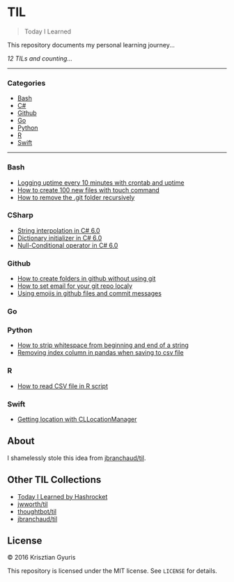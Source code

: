 # TIL

> Today I Learned

This repository documents my personal learning journey... 

_12 TILs and counting..._

---

### Categories

* [Bash](#bash)
* [C#](#CSharp)
* [Github](#github)
* [Go](#Go)
* [Python](#python)
* [R](#r)
* [Swift](#swift)

---

### Bash

- [Logging uptime every 10 minutes with crontab and uptime](bash/logging_uptime_every_10_minutes.md)
- [How to create 100 new files with touch command](bash/how_to_create_100_new_files_with_touch.md)
- [How to remove the .git folder recursively](bash/removing_git_folder_from_bash_recursively.md)

### CSharp

- [String interpolation in C# 6.0](csharp/string_interpolation_in_csharp_6.md)
- [Dictionary initializer in C# 6.0](csharp/dictionary_initializer_in_csharp6.md)
- [Null-Conditional operator in C# 6.0](csharp/null_conditional_operator_incsharp6.md)

### Github 

- [How to create folders in github without using git](github/how_to_create_folders_in_github.md)
- [How to set email for your git repo localy](github/setting_username_and_email_locally.md)
- [Using emojis in github files and commit messages](github/using_emojis_in_github_files.md)

### Go

### Python 
- [How to strip whitespace from beginning and end of a string](python/strip_whitespace_from_beginning_end_of_string.md)
- [Removing index column in pandas when saving to csv file](python/removing_index_column_in_pandas_when_saving_to_csv.md)

### R

- [How to read CSV file in R script](/R/reading_csv_file_in_r_script.md)

### Swift

- [Getting location with CLLocationManager](/Swift/get_location_with_CLLocationManager.md)

## About

I shamelessly stole this idea from
[jbranchaud/til](https://github.com/jbranchaud/til).

## Other TIL Collections

* [Today I Learned by Hashrocket](https://til.hashrocket.com)
* [jwworth/til](https://github.com/jwworth/til)
* [thoughtbot/til](https://github.com/thoughtbot/til)
* [jbranchaud/til](https://github.com/jbranchaud/til)


## License

&copy; 2016 Krisztian Gyuris

This repository is licensed under the MIT license. See `LICENSE` for
details.
